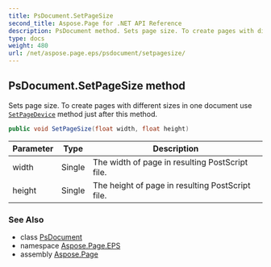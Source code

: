 ```yaml
---
title: PsDocument.SetPageSize
second_title: Aspose.Page for .NET API Reference
description: PsDocument method. Sets page size. To create pages with different sizes in one document use SetPageDevice method just after this method
type: docs
weight: 480
url: /net/aspose.page.eps/psdocument/setpagesize/
---
```

## PsDocument.SetPageSize method

Sets page size. To create pages with different sizes in one document use [`SetPageDevice`](../setpagedevice/) method just after this method.

```csharp
public void SetPageSize(float width, float height)
```

| Parameter | Type | Description |
| --- | --- | --- |
| width | Single | The width of page in resulting PostScript file. |
| height | Single | The height of page in resulting PostScript file. |

### See Also

* class [PsDocument](../)
* namespace [Aspose.Page.EPS](../../psdocument/)
* assembly [Aspose.Page](../../../)


